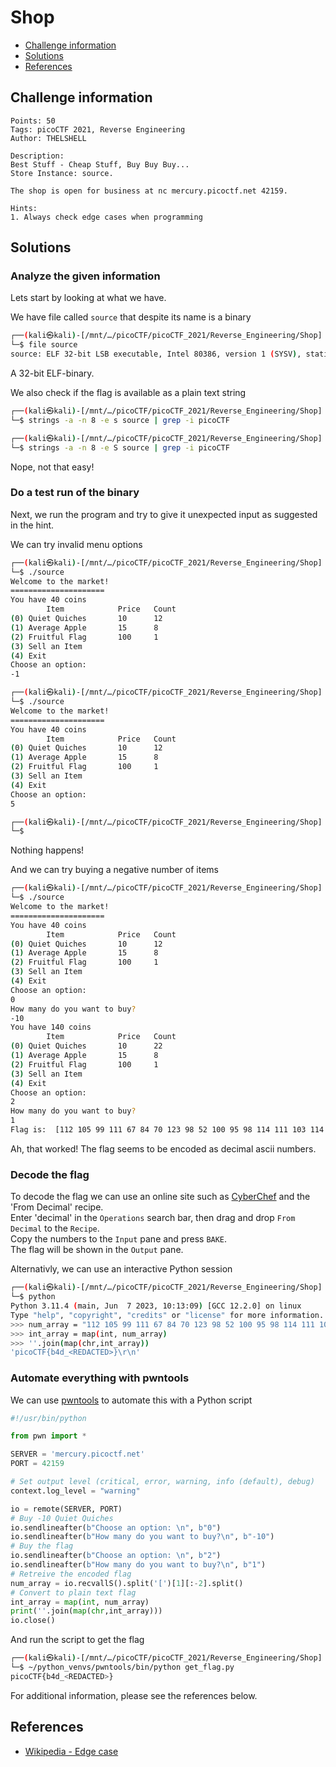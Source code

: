 # Shop

- [Challenge information](#challenge-information)
- [Solutions](#solutions)
- [References](#references)

## Challenge information
```
Points: 50
Tags: picoCTF 2021, Reverse Engineering
Author: THELSHELL

Description:
Best Stuff - Cheap Stuff, Buy Buy Buy... 
Store Instance: source. 

The shop is open for business at nc mercury.picoctf.net 42159.
 
Hints:
1. Always check edge cases when programming
```

## Solutions

### Analyze the given information

Lets start by looking at what we have.

We have file called `source` that despite its name is a binary
```bash
┌──(kali㉿kali)-[/mnt/…/picoCTF/picoCTF_2021/Reverse_Engineering/Shop]
└─$ file source                                                                                                     
source: ELF 32-bit LSB executable, Intel 80386, version 1 (SYSV), statically linked, Go BuildID=PjavkptB2tPNbBJewQBD/KlDP1g_fpBnKyhti11wQ/JIWBEgtPAt3YPE6g8qd7/pWlMkjZuAYGqbSv46xuR, with debug_info, not stripped
```

A 32-bit ELF-binary.

We also check if the flag is available as a plain text string
```bash
┌──(kali㉿kali)-[/mnt/…/picoCTF/picoCTF_2021/Reverse_Engineering/Shop]
└─$ strings -a -n 8 -e s source | grep -i picoCTF

┌──(kali㉿kali)-[/mnt/…/picoCTF/picoCTF_2021/Reverse_Engineering/Shop]
└─$ strings -a -n 8 -e S source | grep -i picoCTF

```

Nope, not that easy!

### Do a test run of the binary

Next, we run the program and try to give it unexpected input as suggested in the hint.

We can try invalid menu options
```bash
┌──(kali㉿kali)-[/mnt/…/picoCTF/picoCTF_2021/Reverse_Engineering/Shop]
└─$ ./source
Welcome to the market!
=====================
You have 40 coins
        Item            Price   Count
(0) Quiet Quiches       10      12
(1) Average Apple       15      8
(2) Fruitful Flag       100     1
(3) Sell an Item
(4) Exit
Choose an option: 
-1

┌──(kali㉿kali)-[/mnt/…/picoCTF/picoCTF_2021/Reverse_Engineering/Shop]
└─$ ./source
Welcome to the market!
=====================
You have 40 coins
        Item            Price   Count
(0) Quiet Quiches       10      12
(1) Average Apple       15      8
(2) Fruitful Flag       100     1
(3) Sell an Item
(4) Exit
Choose an option: 
5

┌──(kali㉿kali)-[/mnt/…/picoCTF/picoCTF_2021/Reverse_Engineering/Shop]
└─$ 
```

Nothing happens!

And we can try buying a negative number of items
```bash
┌──(kali㉿kali)-[/mnt/…/picoCTF/picoCTF_2021/Reverse_Engineering/Shop]
└─$ ./source
Welcome to the market!
=====================
You have 40 coins
        Item            Price   Count
(0) Quiet Quiches       10      12
(1) Average Apple       15      8
(2) Fruitful Flag       100     1
(3) Sell an Item
(4) Exit
Choose an option: 
0
How many do you want to buy?
-10
You have 140 coins
        Item            Price   Count
(0) Quiet Quiches       10      22
(1) Average Apple       15      8
(2) Fruitful Flag       100     1
(3) Sell an Item
(4) Exit
Choose an option: 
2
How many do you want to buy?
1
Flag is:  [112 105 99 111 67 84 70 123 98 52 100 95 98 114 111 103 114 97 109 109 101 114 95 55 57 55 98 50 57 50 99 125 13 10]
```

Ah, that worked! The flag seems to be encoded as decimal ascii numbers.

### Decode the flag

To decode the flag we can use an online site such as [CyberChef](https://gchq.github.io/CyberChef/) and the 'From Decimal' recipe.   
Enter 'decimal' in the `Operations` search bar, then drag and drop `From Decimal` to the `Recipe`.  
Copy the numbers to the `Input` pane and press `BAKE`.  
The flag will be shown in the `Output` pane.

Alternativly, we can use an interactive Python session
```bash
┌──(kali㉿kali)-[/mnt/…/picoCTF/picoCTF_2021/Reverse_Engineering/Shop]
└─$ python                  
Python 3.11.4 (main, Jun  7 2023, 10:13:09) [GCC 12.2.0] on linux
Type "help", "copyright", "credits" or "license" for more information.
>>> num_array = "112 105 99 111 67 84 70 123 98 52 100 95 98 114 111 103 114 97 109 109 101 114 95 55 57 55 98 50 57 50 99 125 13 10".split()
>>> int_array = map(int, num_array)
>>> ''.join(map(chr,int_array))
'picoCTF{b4d_<REDACTED>}\r\n'
```

### Automate everything with pwntools

We can use [pwntools](https://docs.pwntools.com/en/stable/index.html) to automate this with a Python script
```python
#!/usr/bin/python

from pwn import *

SERVER = 'mercury.picoctf.net'
PORT = 42159

# Set output level (critical, error, warning, info (default), debug)
context.log_level = "warning"

io = remote(SERVER, PORT)
# Buy -10 Quiet Quiches
io.sendlineafter(b"Choose an option: \n", b"0")
io.sendlineafter(b"How many do you want to buy?\n", b"-10")
# Buy the flag
io.sendlineafter(b"Choose an option: \n", b"2")
io.sendlineafter(b"How many do you want to buy?\n", b"1")
# Retreive the encoded flag
num_array = io.recvallS().split('[')[1][:-2].split()
# Convert to plain text flag
int_array = map(int, num_array)
print(''.join(map(chr,int_array)))
io.close()
```

And run the script to get the flag
```bash
┌──(kali㉿kali)-[/mnt/…/picoCTF/picoCTF_2021/Reverse_Engineering/Shop]
└─$ ~/python_venvs/pwntools/bin/python get_flag.py
picoCTF{b4d_<REDACTED>}
```

For additional information, please see the references below.

## References

- [Wikipedia - Edge case](https://en.wikipedia.org/wiki/Edge_case)
